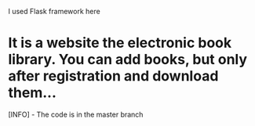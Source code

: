 
I used Flask framework here
# It is a website the electronic book library. You can add books, but only after registration and download them... 

[INFO] - The code is in the master branch
